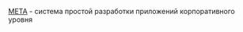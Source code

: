 

[META](https://developers.1ad.ru/meta/) - система простой разработки приложений корпоративного уровня